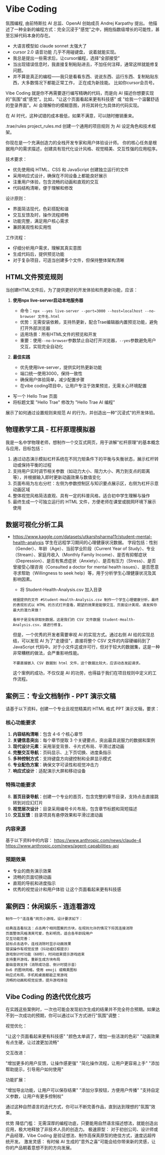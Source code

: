 # Vibe Coding

氛围编程, 由前特斯拉 AI 总监、OpenAI 创始成员 Andrej Karpathy 提出。
他描述了一种全新的编程方式：完全沉浸于"感觉"之中，拥抱指数级增长的可能性，甚至忘掉代码本身的存在。

- 大语言模型如 claude sonnet 太强大了
- cursor 2.0 语音功能 几乎不用碰键盘， 说着就能实现。
- 我总是提出一些需求后，让cursor编程，选择“全部接受”
- 当出现错误信息时，我直接复制粘贴进去，不加任何注释，通常这样就能修复问题。
- 并不算是真正的编程——我只是看看东西、说说东西、运行东西、复制粘贴东西，大多数情况下都能正常工作， 正在成为新技能。
  比如你cursor会员号。

Vibe Coding 就是你不再需要逐行编写精确的代码，而是向 AI 描述你想要实现的"氛围"或"感觉"。比如，"让这个页面看起来更有科技感" 或 "给我一个温馨舒适的登录界面"。AI 会理解你的模糊意图，并将其转化为具体的代码实现。

在 AI 时代，这种试错的成本极低，如果不满意，可以随时撤销重来。


.trae/rules project_rules.md
创建一个通用的项目规则 为 AI 设定角色和技术框架。

你现在是一个充满创造力的全栈开发专家和用户体验设计师。
你的核心任务是根据用户的需求描述，创建具有现代化设计风格、视觉精美、交互性强的应用程序。

技术要求：
- 优先使用纯 HTML、CSS 和 JavaScript 创建独立运行的文件
- 采用响应式设计，确保在不同设备上都能良好展示
- 注重用户体验，包含流畅的动画和直观的交互
- 代码结构清晰，便于理解和修改

设计原则：
- 界面简洁现代，色彩搭配和谐
- 交互反馈及时，操作流程顺畅
- 功能完整，满足用户核心需求
- 兼顾美观性和实用性

工作流程：
- 仔细分析用户需求，理解其真实意图
- 生成代码后，提供预览功能
- 对于复杂项目，可适当创建多个文件，但保持整体架构清晰

## HTML文件预览规则

当创建HTML文件后，为了提供更好的开发体验和热更新功能，应该：

1. **使用npx live-server启动本地服务器**
   - 命令：`npx --yes live-server --port=3000 --host=localhost --no-browser 文件名.html`
   - 优势：无需安装依赖，支持热更新，配合Trae编辑器内置预览功能，避免打开外部浏览器
   - 适用场景：所有HTML文件的预览和开发
   - 重要：使用`--no-browser`参数禁止自动打开浏览器，`--yes`参数避免用户交互，实现完全自动化

2. **最佳实践**
   - 优先使用live-server，提供实时热更新功能
   - 端口统一使用3000，保持一致性
   - 确保用户体验简单，减少配置步骤
   - 在vibe coding项目中，让用户专注于效果预览，无需关心环境配置

- 写一个 Hello Trae 页面
- 将标题文案 "Hello Trae" 修改为 "Hello Trae AI 编程"

展示了如何通过设置规则来规范 AI 的行为，并创造出一种"沉浸式"的开发体验。


## 物理教学工具 - 杠杆原理模拟器

我是一名中学物理老师，想制作一个交互式网页，用于讲解"杠杆原理"的基本概念与应用，目标包括：

1. 通过动态演示模拟杠杆系统在不同力矩条件下的平衡与失衡状态，展示杠杆转动或保持平衡的过程
2. 支持用户实时调节相关参数（如动力大小、阻力大小、两力到支点的距离等），并根据输入即时更新动画效果与数值变化
3. 页面布局为左右分栏：左侧为参数控制区与知识要点展示区，右侧为杠杆示意动画区域
4. 整体视觉风格简洁直观、具有一定的科普风格，适合初中学生理解与操作
5. 最终生成一个可独立运行的 HTML 文件，方便老师在课堂或脱网环境下展示使用

## 数据可视化分析工具

- https://www.kaggle.com/datasets/utkarshsharma11r/student-mental-health-analysis
  学生在远程学习期间的心理健康状况数据。
  字段包括：性别（Gender）、年龄（Age）、当前学业阶段（Current Year of Study）、专业（Stream）、家庭月收入（Monthly Family Income）、是否有抑郁症状（Depression）、是否有焦虑症状（Anxiety）、是否有压力（Stress）、是否曾接受心理咨询（Consulted a doctor for mental health issues）、是否愿意寻求帮助（Willingness to seek help）等，用于分析学生心理健康状况及其影响因素。

  - 将 Student-Health-Analysis.csv 加入目录
  ```
  根据提供的文件 #Student-Health-Analysis.csv 制作一个学生心理健康分析，最终的表现形式以 HTML 的方式打开查看，期望的效果是能够交互、页面设计美观，请发挥你最大的潜力来做！
  ```

  ```
  看样子是没有获取到数据，这是我们的 CSV 文件数据 Student-Health-Analysis.csv，请进行修复。
  ```

  但是，一个优秀的开发者需要审视 AI 的实现方式。通过右侧 AI 给的实现总结，可以发现 AI 为了"走捷径"，直接将整个 CSV 文件的内容硬编码到了 JavaScript 代码中。对于小文件这或许可行，但对于较大的数据集，这是一种非常糟糕的做法，会严重影响性能。

  ```
  不要直接嵌入 CSV 数据到 html 文件，这个数据比较大，应该动态发起请求。
  ```

  这个案例的成功，不仅仅是 AI 的功劳，也得益于我们在项目规则中定义的工作流程。

## 案例三：专业文档制作 - PPT 演示文稿

请基于以下资料，创建一个专业且视觉精美的 HTML 格式 PPT 演示文稿，要求：

### 核心功能要求
1. **内容结构清晰**：包含 4-6 个核心章节
2. **关键信息突出**：每个章节提取 3 个关键要点，突出最具说服力的数据和案例
3. **现代设计元素**：采用渐变背景、卡片式布局、平滑过渡动画
4. **完整交互导航**：页码显示、上下页切换、进度条指示
5. **多种控制方式**：支持键盘方向键控制和全屏显示模式
6. **专业配色方案**：确保文字可读性和视觉冲击力
7. **响应式设计**：适配演示大屏和移动设备

### 特殊功能要求
8. **首页目录导航**：创建一个专业的首页，包含完整的章节目录，支持点击直接跳转到对应幻灯片
9. **视觉层次设计**：目录采用编号卡片布局，包含章节标题和简短描述
10. **交互反馈**：目录项具有悬停效果和平滑过渡动画

### 内容来源
基于以下资料中的内容：
https://www.anthropic.com/news/claude-4 
https://www.anthropic.com/news/agent-capabilities-api 

### 预期效果
- 专业的商务演示效果
- 流畅的页面切换动画
- 直观的导航和进度指示
- 优秀的视觉设计和用户体验
让这个页面看起来更有科技感

## 案例四：休闲娱乐 - 连连看游戏

```
制作一个"连连看"网页小游戏，设计要求如下：

经典连连看玩法：点击两个相同图案的方块，在规则允许的情况下将其连接消除
页面整体风格清爽可爱，色彩明亮，适合各年龄段用户
交互功能完善：
鼠标点击选中，连线消除时显示动画效果
错误操作有视觉反馈（抖动或红框提示）
游戏倒计时功能（60秒），时间结束提示游戏结束
支持重开游戏，重新生成方块布局
基础音效支持（消除成功音、倒计时提示音）
8x6 的图块网格，使用 emoji 或精美图标
响应式布局，手机和桌面都能正常游戏
流畅的动画和视觉反馈，提升游戏体验
```

## Vibe Coding 的迭代优化技巧
在实践这些案例时，一次也可能会发现初次生成的结果并不完全符合预期。如果达不到一次成功的预期，你可以通过以下方式进行"氛围"调整：

视觉优化：

"让这个页面看起来更有科技感"
"颜色太单调了，增加一些活泼的色彩"
"动画效果有点生硬，让过渡更加流畅"

交互改进：

"增加更多的用户反馈，让操作感更强"
"简化操作流程，让用户更容易上手"
"添加帮助提示，引导用户如何使用"

功能扩展：

"增加导出功能，让用户可以保存结果"
"添加分享按钮，方便用户传播"
"支持自定义参数，让用户有更多控制权"

通过这种自然语言的迭代方式，你可以不断完善作品，直到达到理想的"氛围"效果。

优势
降低门槛： 无需深厚的编程功底，只要能用自然语言描述想法，就能创造出应用，极大地释放了非技术人员的创造力。
极速原型： 对于初创公司、设计师或产品经理，Vibe Coding 是验证想法、制作高保真原型的绝佳方式，速度远超传统开发。
激发灵感： 有时候 AI 生成的"意外之喜"可能会给你带来新的灵感，让你的产品朝着意想不到的方向发展。
